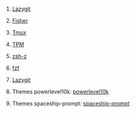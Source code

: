 
1. [Lazygit](https://github.com/jesseduffield/lazygit)
2. [Fisher](https://github.com/jorgebucaran/fisher)
3. [Tmux](https://github.com/tmux/tmux)
4. [TPM](https://github.com/tmux-plugins/tpm)
5. [zsh-z](https://github.com/agkozak/zsh-z)
6. [fzf](https://github.com/junegunn/fzf)
7. [Lazygit](https://github.com/jesseduffield/lazygit)

8. Themes powerlevel10k: [powerlevel10k](https://github.com/romkatv/powerlevel10k)
9. Themes spaceship-prompt: [spaceship-prompt](https://github.com/spaceship-prompt/spaceship-prompt)


